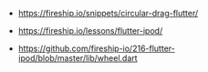 - https://fireship.io/snippets/circular-drag-flutter/

- https://fireship.io/lessons/flutter-ipod/

- https://github.com/fireship-io/216-flutter-ipod/blob/master/lib/wheel.dart